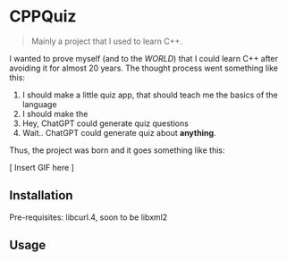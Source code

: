 #  CPPQuiz
> Mainly a project that I used to learn C++.

I wanted to prove myself (and to the _WORLD_) that I could learn C++ after
avoiding it for almost 20 years. The thought process went something like this:

1. I should make a little quiz app, that should teach me the basics of the language
2. I should make the 
3. Hey, ChatGPT could generate quiz questions
4. Wait.. ChatGPT could generate quiz about **anything**.

Thus, the project was born and it goes something like this:

[ Insert GIF here ]

## Installation

Pre-requisites: libcurl.4, soon to be libxml2

## Usage
